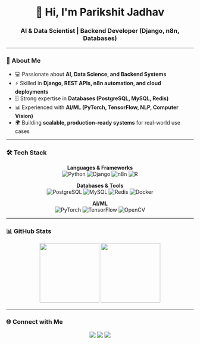 <h1 align="center">👋 Hi, I'm Parikshit Jadhav</h1>
<h3 align="center">AI & Data Scientist | Backend Developer (Django, n8n, Databases)</h3>

---

### 🚀 About Me
- 💻 Passionate about **AI, Data Science, and Backend Systems**
- ⚡ Skilled in **Django, REST APIs, n8n automation, and cloud deployments**
- 🗄️ Strong expertise in **Databases (PostgreSQL, MySQL, Redis)**
- 📊 Experienced with **AI/ML (PyTorch, TensorFlow, NLP, Computer Vision)**
- 🌍 Building **scalable, production-ready systems** for real-world use cases

---

### 🛠️ Tech Stack  
<div align="center">
  
**Languages & Frameworks**  
![Python](https://img.shields.io/badge/Python-3776AB?style=for-the-badge&logo=python&logoColor=white) 
![Django](https://img.shields.io/badge/Django-092E20?style=for-the-badge&logo=django&logoColor=white)
![n8n](https://img.shields.io/badge/n8n-1A1A1A?style=for-the-badge&logo=n8n&logoColor=white)
![R](https://img.shields.io/badge/R-276DC3?style=for-the-badge&logo=r&logoColor=white)

**Databases & Tools**  
![PostgreSQL](https://img.shields.io/badge/PostgreSQL-316192?style=for-the-badge&logo=postgresql&logoColor=white) 
![MySQL](https://img.shields.io/badge/MySQL-005C84?style=for-the-badge&logo=mysql&logoColor=white) 
![Redis](https://img.shields.io/badge/Redis-D9281A?style=for-the-badge&logo=redis&logoColor=white) 
![Docker](https://img.shields.io/badge/Docker-2496ED?style=for-the-badge&logo=docker&logoColor=white)  

**AI/ML**  
![PyTorch](https://img.shields.io/badge/PyTorch-EE4C2C?style=for-the-badge&logo=pytorch&logoColor=white) 
![TensorFlow](https://img.shields.io/badge/TensorFlow-FF6F00?style=for-the-badge&logo=tensorflow&logoColor=white) 
![OpenCV](https://img.shields.io/badge/OpenCV-27338e?style=for-the-badge&logo=opencv&logoColor=white)

</div>

---

### 📊 GitHub Stats
<div align="center">
  <img src="https://github-readme-stats.vercel.app/api?username=charanj123&show_icons=true&theme=radical&count_private=true" height="160" />
  <img src="https://github-readme-stats.vercel.app/api/top-langs?username=charanj123&layout=compact&theme=radical" height="160" />
</div>

---

### 🌐 Connect with Me  
<p align="center">
  <a href="mailto:jadhavparikshit2723@gmail.com"><img src="https://img.shields.io/badge/Gmail-D14836?logo=gmail&logoColor=white&style=for-the-badge"></a>
  <a href="https://www.linkedin.com/in/parikshit-jadhav-a258431bb/"><img src="https://img.shields.io/badge/LinkedIn-0077B5?logo=linkedin&logoColor=white&style=for-the-badge"></a>
  <a href="https://www.instagram.com/__charan_.j/"><img src="https://img.shields.io/badge/Instagram-E4405F?logo=instagram&logoColor=white&style=for-the-badge"></a>
</p>

